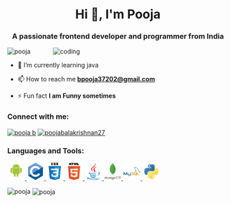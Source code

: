 <h1 align="center">Hi 👋, I'm Pooja</h1>
<h3 align="center">A passionate frontend developer and programmer from India</h3>
<img align="right" alt="coding" width="400" src="https://image.shutterstock.com/image-vector/cartoon-girl-brackets-working-on-260nw-261544175.jpg"/>
<p align="left"> <img src="https://komarev.com/ghpvc/?username=pooja&label=Profile%20views&color=0e75b6&style=flat" alt="pooja" /> 

- 🌱 I’m currently learning java

- 📫 How to reach me **bpooja37202@gmail.com**

- ⚡ Fun fact **I am Funny sometimes**

<h3 align="left">Connect with me:</h3>
<p align="left">
<a href="https://linkedin.com/in/pooja b" target="blank"><img align="center" src="https://raw.githubusercontent.com/rahuldkjain/github-profile-readme-generator/master/src/images/icons/Social/linked-in-alt.svg" alt="pooja b" height="30" width="40" /></a>
<a href="https://instagram.com/poojabalakrishnan27" target="blank"><img align="center" src="https://raw.githubusercontent.com/rahuldkjain/github-profile-readme-generator/master/src/images/icons/Social/instagram.svg" alt="poojabalakrishnan27" height="30" width="40" /></a>
</p>

<h3 align="left">Languages and Tools:</h3>
<p align="left"> <a href="https://developer.android.com" target="_blank" rel="noreferrer"> <img src="https://raw.githubusercontent.com/devicons/devicon/master/icons/android/android-original-wordmark.svg" alt="android" width="40" height="40"/> </a> <a href="https://www.cprogramming.com/" target="_blank" rel="noreferrer"> <img src="https://raw.githubusercontent.com/devicons/devicon/master/icons/c/c-original.svg" alt="c" width="40" height="40"/> </a> <a href="https://www.w3schools.com/css/" target="_blank" rel="noreferrer"> <img src="https://raw.githubusercontent.com/devicons/devicon/master/icons/css3/css3-original-wordmark.svg" alt="css3" width="40" height="40"/> </a> <a href="https://www.w3.org/html/" target="_blank" rel="noreferrer"> <img src="https://raw.githubusercontent.com/devicons/devicon/master/icons/html5/html5-original-wordmark.svg" alt="html5" width="40" height="40"/> </a> <a href="https://www.java.com" target="_blank" rel="noreferrer"> <img src="https://raw.githubusercontent.com/devicons/devicon/master/icons/java/java-original.svg" alt="java" width="40" height="40"/> </a> <a href="https://www.mongodb.com/" target="_blank" rel="noreferrer"> <img src="https://raw.githubusercontent.com/devicons/devicon/master/icons/mongodb/mongodb-original-wordmark.svg" alt="mongodb" width="40" height="40"/> </a> <a href="https://www.mysql.com/" target="_blank" rel="noreferrer"> <img src="https://raw.githubusercontent.com/devicons/devicon/master/icons/mysql/mysql-original-wordmark.svg" alt="mysql" width="40" height="40"/> </a> <a href="https://www.python.org" target="_blank" rel="noreferrer"> <img src="https://raw.githubusercontent.com/devicons/devicon/master/icons/python/python-original.svg" alt="python" width="40" height="40"/> </a> </p>

<p><img align="left" src="https://github-readme-stats.vercel.app/api/top-langs?username=pooja&show_icons=true&locale=en&layout=compact" alt="pooja" /></p>

<p>&nbsp;<img align="center" src="https://github-readme-stats.vercel.app/api?username=pooja&show_icons=true&locale=en" alt="pooja" /></p>
